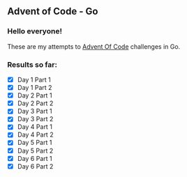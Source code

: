 ## Advent of Code - Go

### Hello everyone!

These are my attempts to [Advent Of Code](https://adventofcode.com/) challenges in Go.

### Results so far:

- [x] Day 1 Part 1
- [x] Day 1 Part 2
- [x] Day 2 Part 1
- [x] Day 2 Part 2
- [x] Day 3 Part 1
- [x] Day 3 Part 2
- [x] Day 4 Part 1
- [x] Day 4 Part 2
- [x] Day 5 Part 1
- [x] Day 5 Part 2
- [x] Day 6 Part 1
- [x] Day 6 Part 2

